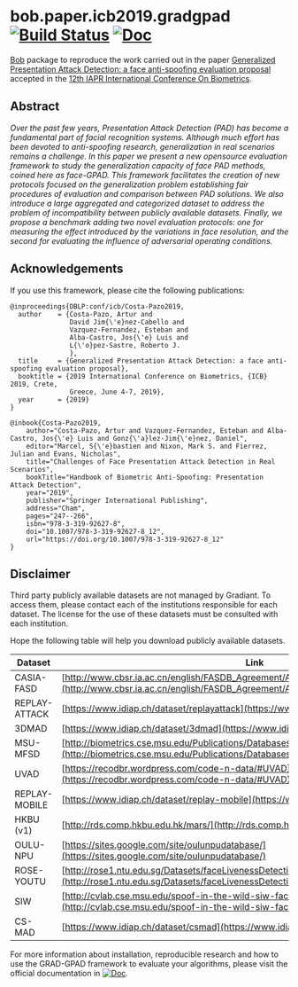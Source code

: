 # bob.paper.icb2019.gradgpad [![Build Status](https://travis-ci.org/Gradiant/bob.paper.icb2019.gradgpad.svg?branch=master)](https://travis-ci.org/Gradiant/bob.paper.icb2019.gradgpad) [![Doc](http://img.shields.io/badge/docs-latest-green.svg)](https://gradiant.github.io/bob.paper.icb2019.gradgpad/) 

 
[Bob](https://www.idiap.ch/software/bob/) package to reproduce the work carried out in the paper [Generalized Presentation Attack Detection: a face anti-spoofing evaluation proposal](https://arxiv.org/abs/1904.06213) accepted in the [12th IAPR International Conference On Biometrics](http://www.icb2019.org/).

## Abstract 

_Over the past few years, Presentation Attack Detection (PAD) has become a fundamental part of facial recognition systems. Although much effort has been devoted to anti-spoofing research, generalization in real scenarios remains a challenge. In this paper we present a new opensource evaluation framework to study the generalization capacity of face PAD methods, coined here as face-GPAD. This framework facilitates the creation of new protocols focused on the generalization problem establishing fair procedures of evaluation and comparison between PAD solutions. We also introduce a large aggregated and categorized dataset to address the problem of incompatibility between publicly available datasets. Finally, we propose a benchmark adding two novel evaluation protocols: one for measuring the effect introduced by the variations in face resolution, and the second for evaluating the influence of adversarial operating conditions._

## Acknowledgements

If you use this framework, please cite the following publications:

~~~
@inproceedings{DBLP:conf/icb/Costa-Pazo2019,
  author    = {Costa-Pazo, Artur and
               David Jim{\'e}nez-Cabello and
               Vazquez-Fernandez, Esteban and
               Alba-Castro, Jos{\'e} Luis and
               L{\'o}pez-Sastre, Roberto J.
               },
  title     = {Generalized Presentation Attack Detection: a face anti-spoofing evaluation proposal},
  booktitle = {2019 International Conference on Biometrics, {ICB} 2019, Crete,
               Greece, June 4-7, 2019},
  year      = {2019}
}

@inbook{Costa-Pazo2019,
    author="Costa-Pazo, Artur and Vazquez-Fernandez, Esteban and Alba-Castro, Jos{\'e} Luis and Gonz{\'a}lez-Jim{\'e}nez, Daniel",
    editor="Marcel, S{\'e}bastien and Nixon, Mark S. and Fierrez, Julian and Evans, Nicholas",
    title="Challenges of Face Presentation Attack Detection in Real Scenarios",
    bookTitle="Handbook of Biometric Anti-Spoofing: Presentation Attack Detection",
    year="2019",
    publisher="Springer International Publishing",
    address="Cham",
    pages="247--266",
    isbn="978-3-319-92627-8",
    doi="10.1007/978-3-319-92627-8_12",
    url="https://doi.org/10.1007/978-3-319-92627-8_12"
}
~~~

## Disclaimer 

Third party publicly available datasets are not managed by Gradiant. 
To access them, please contact each of the institutions responsible for 
each dataset. The license for the use of these datasets must be consulted
with each institution.

Hope the following table will help you download publicly available datasets.

| Dataset | Link | 
| --- | --- | 
| CASIA-FASD | [http://www.cbsr.ia.ac.cn/english/FASDB_Agreement/Agreement.pdf](http://www.cbsr.ia.ac.cn/english/FASDB_Agreement/Agreement.pdf) |
| REPLAY-ATTACK | [https://www.idiap.ch/dataset/replayattack](https://www.idiap.ch/dataset/replayattack) | 
| 3DMAD | [https://www.idiap.ch/dataset/3dmad](https://www.idiap.ch/dataset/3dmad) | 
| MSU-MFSD | [http://biometrics.cse.msu.edu/Publications/Databases/MSUMobileFaceSpoofing/index.htm](http://biometrics.cse.msu.edu/Publications/Databases/MSUMobileFaceSpoofing/index.htm) | 
| UVAD | [https://recodbr.wordpress.com/code-n-data/#UVAD](https://recodbr.wordpress.com/code-n-data/#UVAD) | 
| REPLAY-MOBILE | [https://www.idiap.ch/dataset/replay-mobile](https://www.idiap.ch/dataset/replay-mobile) | 
| HKBU (v1) | [http://rds.comp.hkbu.edu.hk/mars/](http://rds.comp.hkbu.edu.hk/mars/) |
| OULU-NPU  | [https://sites.google.com/site/oulunpudatabase/](https://sites.google.com/site/oulunpudatabase/) | 
| ROSE-YOUTU | [http://rose1.ntu.edu.sg/Datasets/faceLivenessDetection.asp](http://rose1.ntu.edu.sg/Datasets/faceLivenessDetection.asp) | 
| SIW | [http://cvlab.cse.msu.edu/spoof-in-the-wild-siw-face-anti-spoofing-database.html](http://cvlab.cse.msu.edu/spoof-in-the-wild-siw-face-anti-spoofing-database.html) | 
| CS-MAD | [https://www.idiap.ch/dataset/csmad](https://www.idiap.ch/dataset/csmad) | 


For more information about installation, reproducible research and how to use the GRAD-GPAD framework to evaluate your algorithms, please visit the official documentation in [![Doc](http://img.shields.io/badge/docs-latest-green.svg)](https://gradiant.github.io/bob.paper.icb2019.gradgpad/).




